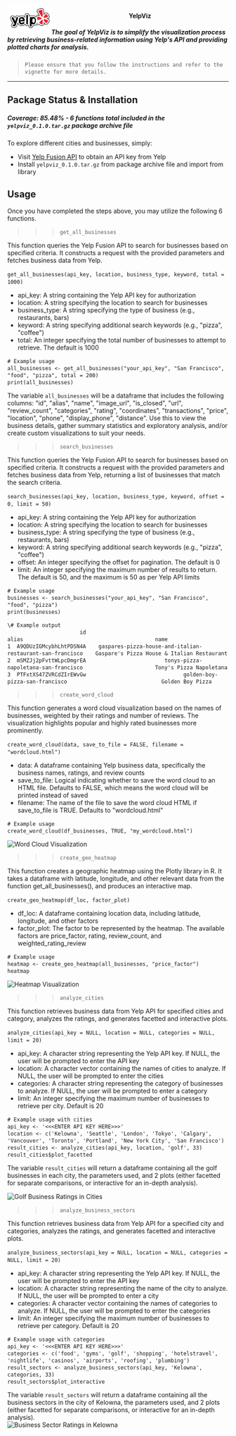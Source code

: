 <img src="img/yelp_logo_word_transparent.png" alt="YelpViz" align="left" width="100"/>  

<p align="center">
  <b>YelpViz</b>
</p>

##### ***The goal of YelpViz is to simplify the visualization process by retrieving business-related information using Yelp's API and providing plotted charts for analysis.***
> ```
> Please ensure that you follow the instructions and refer to the vignette for more details.
> ```
---
## Package Status & Installation  
##### Coverage: 85.48% - 6 functions total included in the `yelpviz_0.1.0.tar.gz` package archive file

To explore different cities and businesses, simply:

* Visit [Yelp Fusion API](https://docs.developer.yelp.com/docs/fusion-intro) to obtain an API key from Yelp
* Install `yelpviz_0.1.0.tar.gz` from package archive file and import from library

## Usage

Once you have completed the steps above,  you may utilize the following 6 functions.

>>> ```  
>>> get_all_businesses  
>>> ```  

This function queries the Yelp Fusion API to search for businesses based on specified criteria. It constructs a request with the provided parameters and fetches business data from Yelp.  

```get_all_businesses(api_key, location, business_type, keyword, total = 1000)```  

- api_key: A string containing the Yelp API key for authorization  
- location: A string specifying the location to search for businesses  
- business_type: A string specifying the type of business (e.g., restaurants, bars)  
- keyword: A string specifying additional search keywords (e.g., "pizza", "coffee")  
- total: An integer specifying the total number of businesses to attempt to retrieve. The default is 1000  

```
# Example usage
all_businesses <- get_all_businesses("your_api_key", "San Francisco", "food", "pizza", total = 200)
print(all_businesses)
```

The variable `all_businesses` will be a dataframe that includes the following columns: "id", "alias", "name", "image_url", "is_closed", "url", "review_count", "categories", "rating", "coordinates", "transactions", "price", "location", "phone", "display_phone", "distance". Use this to view the business details, gather summary statistics and exploratory analysis, and/or create custom visualizations to suit your needs.  



>>> ```  
>>> search_businesses  
>>> ```  

This function queries the Yelp Fusion API to search for businesses based on specified criteria. It constructs a request with the provided parameters and fetches business data from Yelp, returning a list of businesses that match the search criteria.  

`search_businesses(api_key, location, business_type, keyword, offset = 0, limit = 50)`

- api_key: A string containing the Yelp API key for authorization  
- location: A string specifying the location to search for businesses  
- business_type: A string specifying the type of business (e.g., restaurants, bars)  
- keyword: A string specifying additional search keywords (e.g., "pizza", "coffee")  
- offset: An integer specifying the offset for pagination. The default is 0  
- limit: An integer specifying the maximum number of results to return. The default is 50, and the maximum is 50 as per Yelp API limits  

```
# Example usage
businesses <- search_businesses("your_api_key", "San Francisco", "food", "pizza")
print(businesses)
```

```
\# Example output
                       id                                                        alias                                          name
1  A9QDUzIGMcybhLhtPDSN4A    gaspares-pizza-house-and-italian-restaurant-san-francisco    Gaspare's Pizza House & Italian Restaurant
2  mSMZJj2pFvttWLpcDmgrEA                         tonys-pizza-napoletana-san-francisco                       Tony's Pizza Napoletana
3  PTFxtXS47ZVRCdZIrEWvGw                               golden-boy-pizza-san-francisco                              Golden Boy Pizza
```



>>> ```  
>>> create_word_cloud  
>>> ```  

This function generates a word cloud visualization based on the names of businesses, weighted by their ratings and number of reviews. The visualization highlights popular and highly rated businesses more prominently.  

`create_word_cloud(data, save_to_file = FALSE, filename = "wordcloud.html")`  

- data: A dataframe containing Yelp business data, specifically the business names, ratings, and review counts  
- save_to_file: Logical indicating whether to save the word cloud to an HTML file. Defaults to FALSE, which means the word cloud will be printed instead of saved  
- filename: The name of the file to save the word cloud HTML if save_to_file is TRUE. Defaults to "wordcloud.html"  

```
# Example usage
create_word_cloud(df_businesses, TRUE, "my_wordcloud.html")
```  

![Word Cloud Visualization](img/word_cloud.png)



>>> ```  
>>> create_geo_heatmap  
>>> ```  
 
This function creates a geographic heatmap using the Plotly library in R. It takes a dataframe with latitude, longitude, and other relevant data from the function get_all_businesses(), and produces an interactive map.  

`create_geo_heatmap(df_loc, factor_plot)`  

- df_loc: A dataframe containing location data, including latitude, longitude, and other factors  
- factor_plot: The factor to be represented by the heatmap. The available factors are price_factor, rating, review_count, and weighted_rating_review  

```
# Example usage
heatmap <- create_geo_heatmap(all_businesses, "price_factor")
heatmap
```  

![Heatmap Visualization](img/heatmap_vancouver.png)  



>>> ```  
>>> analyze_cities  
>>> ```  

This function retrieves business data from Yelp API for specified cities and category, analyzes the ratings, and generates facetted and interactive plots.  

`analyze_cities(api_key = NULL, location = NULL, categories = NULL, limit = 20)`  

- api_key: A character string representing the Yelp API key. If NULL, the user will be prompted to enter the API key  
- location: A character vector containing the names of cities to analyze. If NULL, the user will be prompted to enter the cities  
- categories: A character string representing the category of businesses to analyze. If NULL, the user will be prompted to enter a category  
- limit: An integer specifying the maximum number of businesses to retrieve per city. Default is 20  

```
# Example usage with cities  
api_key <- '<<<ENTER API KEY HERE>>>'
location <- c('Kelowna', 'Seattle', 'London', 'Tokyo', 'Calgary', 'Vancouver', 'Toronto', 'Portland', 'New York City', 'San Francisco')
result_cities <- analyze_cities(api_key, location, 'golf', 33)
result_cities$plot_facetted
```  

The variable `result_cities` will return a dataframe containing all the golf businesses in each city, the parameters used, and 2 plots (either facetted for separate comparisons, or interactive for an in-depth analysis).  

![Golf Business Ratings in Cities](example_plots/golf_worldwide_facetted.png)  



>>> ```  
>>> analyze_business_sectors  
>>> ```  

This function retrieves business data from Yelp API for a specified city and categories, analyzes the ratings, and generates facetted and interactive plots.  

`analyze_business_sectors(api_key = NULL, location = NULL, categories = NULL, limit = 20)`  

- api_key: A character string representing the Yelp API key. If NULL, the user will be prompted to enter the API key  
- location: A character string representing the name of the city to analyze. If NULL, the user will be prompted to enter a city  
- categories: A character vector containing the names of categories to analyze. If NULL, the user will be prompted to enter the categories  
- limit: An integer specifying the maximum number of businesses to retrieve per category. Default is 20  

```
# Example usage with categories
api_key <- '<<<ENTER API KEY HERE>>>'
categories <- c('food', 'gyms', 'golf', 'shopping', 'hotelstravel', 'nightlife', 'casinos', 'airports', 'roofing', 'plumbing')
result_sectors <- analyze_business_sectors(api_key, 'Kelowna', categories, 33)
result_sectors$plot_interactive
```  

The variable `result_sectors` will return a dataframe containing all the business sectors in the city of Kelowna, the parameters used, and 2 plots (either facetted for separate comparisons, or interactive for an in-depth analysis).  
![Business Sector Ratings in Kelowna](example_plots/kelowna_interactive.png)  



